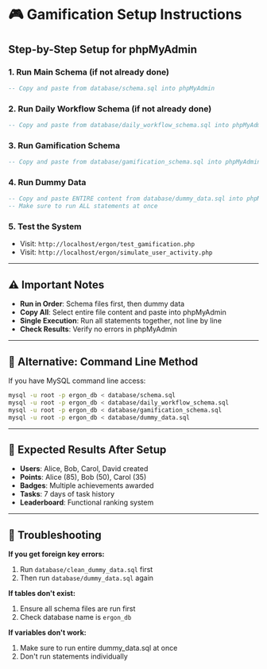 # 🎮 Gamification Setup Instructions

## Step-by-Step Setup for phpMyAdmin

### 1. **Run Main Schema** (if not already done)
```sql
-- Copy and paste from database/schema.sql into phpMyAdmin
```

### 2. **Run Daily Workflow Schema** (if not already done)
```sql
-- Copy and paste from database/daily_workflow_schema.sql into phpMyAdmin
```

### 3. **Run Gamification Schema**
```sql
-- Copy and paste from database/gamification_schema.sql into phpMyAdmin
```

### 4. **Run Dummy Data**
```sql
-- Copy and paste ENTIRE content from database/dummy_data.sql into phpMyAdmin
-- Make sure to run ALL statements at once
```

### 5. **Test the System**
- Visit: `http://localhost/ergon/test_gamification.php`
- Visit: `http://localhost/ergon/simulate_user_activity.php`

---

## ⚠️ Important Notes

- **Run in Order**: Schema files first, then dummy data
- **Copy All**: Select entire file content and paste into phpMyAdmin
- **Single Execution**: Run all statements together, not line by line
- **Check Results**: Verify no errors in phpMyAdmin

---

## 🔧 Alternative: Command Line Method

If you have MySQL command line access:

```bash
mysql -u root -p ergon_db < database/schema.sql
mysql -u root -p ergon_db < database/daily_workflow_schema.sql  
mysql -u root -p ergon_db < database/gamification_schema.sql
mysql -u root -p ergon_db < database/dummy_data.sql
```

---

## 🎯 Expected Results After Setup

- **Users**: Alice, Bob, Carol, David created
- **Points**: Alice (85), Bob (50), Carol (35)
- **Badges**: Multiple achievements awarded
- **Tasks**: 7 days of task history
- **Leaderboard**: Functional ranking system

---

## 🚨 Troubleshooting

**If you get foreign key errors:**
1. Run `database/clean_dummy_data.sql` first
2. Then run `database/dummy_data.sql` again

**If tables don't exist:**
1. Ensure all schema files are run first
2. Check database name is `ergon_db`

**If variables don't work:**
1. Make sure to run entire dummy_data.sql at once
2. Don't run statements individually